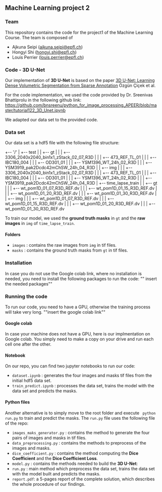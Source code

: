 ## Machine Learning project 2

### Team 
This repository contains the code for the project1 of the Machine Learning Course. The team is composed of

   - Ajkuna Seipi (ajkuna.seipi@epfl.ch)
   - Hongyi Shi (hongyi.shi@epfl.ch)
   - Louis Perrier (louis.perrier@epfl.ch)

### Code - 3D U-Net

Our implementation of **3D U-Net** is based on the paper [3D U-Net: Learning Dense Volumetric Segmentation from Sparse Annotation](https://arxiv.org/abs/1606.06650) 
Özgün Çiçek et al. 

For the code implementation, we used the code provided by Dr. Sreenivas Bhattiprolu in the following github link: 
https://github.com/bnsreenu/python_for_image_processing_APEER/blob/master/tutorial122_3D_Unet.ipynb

We adapted our data set to the provided code.

### Data set
Our data set is a hdf5 file with the following file structure: 


+-- '/'
|    +--  test
|    |    +--  gt
|    |    |    +--  3306_2040x2040_bin1x1_zStack_02_07_R3D
|    |    |    +--  473_REF_TL_01
|    |    |    +--  IBC180_004
|    |    |    +--  OD301_01
|    |    |    +--  YSM1396_WT_24h_02_R3D
|    |    |    +--  YSM3919_pak2Dcdc42mChSW_24h_04_R3D
|    |    +--  img
|    |    |    +--  3306_2040x2040_bin1x1_zStack_02_07_R3D
|    |    |    +--  473_REF_TL_01
|    |    |    +--  IBC180_004
|    |    |    +--  OD301_01
|    |    |    +--  YSM1396_WT_24h_02_R3D
|    |    |    +--  YSM3919_pak2Dcdc42mChSW_24h_04_R3D
|    +--  time_lapse_train
|    |    +--  gt
|    |    |    +--  wt_pom1D_01_07_R3D_REF.dv
|    |    |    +--  wt_pom1D_01_15_R3D_REF.dv
|    |    |    +--  wt_pom1D_01_20_R3D_REF.dv
|    |    |    +--  wt_pom1D_01_30_R3D_REF.dv
|    |    +--  img
|    |    |    +--  wt_pom1D_01_07_R3D_REF.dv
|    |    |    +--  wt_pom1D_01_15_R3D_REF.dv
|    |    |    +--  wt_pom1D_01_20_R3D_REF.dv
|    |    |    +--  wt_pom1D_01_30_R3D_REF.dv

To train our model, we used the **ground truth masks** in `gt` and the **raw images** in `img` of `time_lapse_train`.

#### Folders 
- `images` : contains the raw images from `img` in tif files.
- `masks` : contains the ground truth masks from `gt` in tif files.

### Installation 
In case you do not use the Google colab link, where no installation is needed, you need to install the following packages to run the code: 
"" insert the needed packages""

### Running the code 
To run our code, you need to have a GPU, otherwise the training process will take very long. 
""insert the google colab link""

#### Google colab 
In case your machine does not have a GPU, here is our implmentation on Google colab. You simply need to make a copy on your drive and run each cell one after the other. 

#### Notebook 
On our repo, you can find two jupyter notebooks to run our code: 
- `dataset.ipynb` : generates the four images and masks tif files from the initial hdf5 data set. 
- `train_predict.ipynb` : processes the data set, trains the model with the data set and predicts the masks. 

#### Python files  
Another alternative is to simply move to the root folder and execute ` python run.py` to train and predict the masks. 
The `run.py` file uses the following file of the repo: 
- `images_maks_generator.py` : contains the method to generate the four pairs of images and masks in tif files. 
- `data_preprocessing.py` : contains the methods to preprocess of the images and masks. 
- `dice_coefficient.py` : contains the method computing the **Dice Coefficient** and the **Dice Coefficient Loss**. 
- `model.py` : contains the methods needed to build the **3D U-Net**: 
- `run.py` : main method which preprocess the data set, trains the data set with the model built and predicts the masks. 
- `report.pdf`: a 5-pages report of the complete solution, which describes the whole procedure of our findings.
